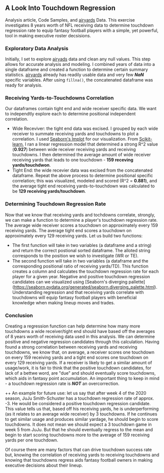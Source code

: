 ## A Look Into Touchdown Regression
Analysis article, Code Samples, and [airyards](https://airyards.com/) Data. This exercise investigates 8 years worth of NFL receiving data to determine touchdown regression rate to equip fantasy football players with a simple, yet powerful, tool in making executive roster decsisions.


### Exploratory Data Analysis
Initially, I set to explore [airyads](https://airyards.com/) data and clean any null values. This step allows for accurate analysis and modeling. I combined years of data into a single dataframe and created a function to determine certain summary statistics. [airyards](https://airyards.com/) already has readily usable data and very few ***NaN*** specific variables. After using `fillna()`, the concatenated dataframe was ready for analysis.


### Receiving Yards-to-Touchdowns Correlation
Our dataframes contain tight end and wide receiver specific data. We want to independtly explore each to determine positional independent correlation.
+ Wide Receviver: the tight end data was excised. I grouped by each wide receiver to summate receiving yards and touchdowns to plot a correlation. I used [Seaborn's lmplot](https://seaborn.pydata.org/generated/seaborn.lmplot.html) for our visualization. From [Scikit-learn](https://scikit-learn.org/stable/modules/generated/sklearn.linear_model.LinearRegression.html), I ran a linear regression model that determined a strong R^2 value (**0.927**) between wide receiver receiving yards and receiving touchdowns. I then determined the average amount of wide receiver receiving yards that leads to one touchdown - **159 receving yards/touchdwon**.
+ Tight End: the wide recevier data was excised from the concatenated dataframe. Repeat the above process to determine positional specific correlation; this was visualized, modeled and scored (R^2 = **0.881**), and the average tight end receiving yards-to-touchdown was calculated to be **129 receiving yards/touchdown**.


### Determining Touchdown Regression Rate
Now that we know that receiving yards and tochdowns correlate, strongly, we can make a function to determine a player's touchdown regression rate. The average wide receiver scores a touchdown on approximately every 159 receiving yards. The average tight end scores a touchdown on approximately every 129 receiving yards. Let us build two functions:
+ The first function will take in two variables (a dataframe and a string) and return the correct postional sorted dataframe. The alloted string corresponds to the position we wish to investigate (WR or TE).
+ The second function will take in two variables (a dataframe and the corresponding positional ratio of receiving yards/TD). This function creates a column and calculates the touchdown regression rate for each player for a given year.
Negative and positive touchdown regression candidates can we visualized using [Seaborn's diverging pallette] (https://seaborn.pydata.org/generated/seaborn.diverging_palette.html). Understanding regression and that receiving yards correlate with touchdowns will equip fantasy football players with beneficial knowledge when making lineup moves and trades.

### Conclusion
Creating a regression function can help determine how many more touchdowns a wide receiver/tight end should have based off the averages of 8 years worth of receiving data used in this analysis. We can determine positive and negative regression candidates through this calculation. Having found a strong correlation between receiving yards and receiving touchdowns, we know that, on average, a receiver scores one touchdown on every 159 receiving yards and a tight end scores one touchdown on every 129 receiving yards. If a receiver is likely to get a similar amount of usage/work, it is fair to think that the positive touchdown candidates, for lack of a bettwe word, are "due" and should eventually score touchdowns, which aids in fantasy point accumulation. An important thing to keep in mind - a touchdown regression rate is ***NOT*** an overcorrection.

++ An example for future use: let us say that after week 4 of the 2020 season, JuJu Smith-Schuster has a touchdown regression rate of approx. -3. He would be considered a positive touchdown regression candidate. This value tells us that, based off his receiving yards, he is underperforming (as it relates to an average wide receiver) by 3 touchdowns. If he continues to get similar usage and produces similar yardage, he should begin to score touchdowns. It does not mean we should expect a 3 touchdown game in week 5 from JuJu. But that he should eventually regress to the mean and begin to start scoring touchdowns more to the average of 159 receiving yards per one touchdown.

Of course there are many factors that can drive touchdown success rate but, knowing the correlation of receiving yards to receiving touchdowns and knowing that touchdowns regress aids fantasy football owners in making executive decisions about their lineup.
